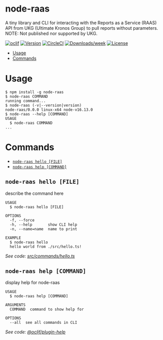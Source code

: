 node-raas
=========

A tiny library and CLI for interacting with the Reports as a Service (RAAS) API from UKG (Ultimate Kronos Group) to pull reports without parameters. NOTE: Not published nor supported by UKG.

[![oclif](https://img.shields.io/badge/cli-oclif-brightgreen.svg)](https://oclif.io)
[![Version](https://img.shields.io/npm/v/node-raas.svg)](https://npmjs.org/package/node-raas)
[![CircleCI](https://circleci.com/gh/petarmihaylov/node-raas/tree/master.svg?style=shield)](https://circleci.com/gh/petarmihaylov/node-raas/tree/master)
[![Downloads/week](https://img.shields.io/npm/dw/node-raas.svg)](https://npmjs.org/package/node-raas)
[![License](https://img.shields.io/npm/l/node-raas.svg)](https://github.com/petarmihaylov/node-raas/blob/master/package.json)

<!-- toc -->
* [Usage](#usage)
* [Commands](#commands)
<!-- tocstop -->
# Usage
<!-- usage -->
```sh-session
$ npm install -g node-raas
$ node-raas COMMAND
running command...
$ node-raas (-v|--version|version)
node-raas/0.0.0 linux-x64 node-v16.13.0
$ node-raas --help [COMMAND]
USAGE
  $ node-raas COMMAND
...
```
<!-- usagestop -->
# Commands
<!-- commands -->
* [`node-raas hello [FILE]`](#node-raas-hello-file)
* [`node-raas help [COMMAND]`](#node-raas-help-command)

## `node-raas hello [FILE]`

describe the command here

```
USAGE
  $ node-raas hello [FILE]

OPTIONS
  -f, --force
  -h, --help       show CLI help
  -n, --name=name  name to print

EXAMPLE
  $ node-raas hello
  hello world from ./src/hello.ts!
```

_See code: [src/commands/hello.ts](https://github.com/petarmihaylov/node-raas/blob/v0.0.0/src/commands/hello.ts)_

## `node-raas help [COMMAND]`

display help for node-raas

```
USAGE
  $ node-raas help [COMMAND]

ARGUMENTS
  COMMAND  command to show help for

OPTIONS
  --all  see all commands in CLI
```

_See code: [@oclif/plugin-help](https://github.com/oclif/plugin-help/blob/v3.2.4/src/commands/help.ts)_
<!-- commandsstop -->
